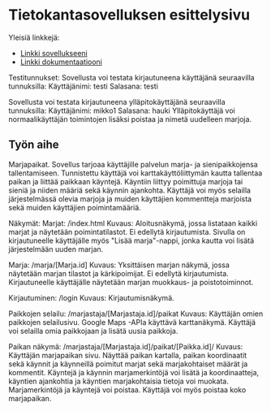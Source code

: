 # Tietokantasovelluksen esittelysivu

Yleisiä linkkejä:

* [Linkki sovellukseeni](http://mkotola.users.cs.helsinki.fi/marjapaikat/)
* [Linkki dokumentaatiooni](https://github.com/mikkokotola/Marjapaikat/blob/master/doc/dokumentaatio.pdf)

Testitunnukset:
Sovellusta voi testata kirjautuneena käyttäjänä seuraavilla tunnuksilla:
Käyttäjänimi: testi
Salasana: testi

Sovellusta voi testata kirjautuneena ylläpitokäyttäjänä seuraavilla tunnuksilla:
Käyttäjänimi: mikko1
Salasana: hauki
Ylläpitokäyttäjä voi normaalikäyttäjän toimintojen lisäksi poistaa ja nimetä uudelleen marjoja.

## Työn aihe

Marjapaikat. Sovellus tarjoaa käyttäjille palvelun marja- ja sienipaikkojensa
tallentamiseen. Tunnistettu käyttäjä voi karttakäyttöliittymän kautta
tallentaa paikan ja liittää paikkaan käyntejä. Käyntiin liittyy poimittuja
marjoja tai sieniä ja niiden määriä sekä käynnin ajankohta. Käyttäjä voi myös
selailla järjestelmässä olevia marjoja ja muiden käyttäjien kommentteja
marjoista sekä muiden käyttäjien poimintamääriä.

Näkymät:
Marjat:
/index.html
Kuvaus: Aloitusnäkymä, jossa listataan kaikki marjat ja näytetään poimintatilastot. Ei edellytä kirjautumista. Sivulla on kirjautuneelle käyttäjälle myös "Lisää marja"-nappi, jonka kautta voi lisätä järjestelmään uuden marjan.

Marja:
/marja/[Marja.id]
Kuvaus: Yksittäisen marjan näkymä, jossa näytetään marjan tilastot ja kärkipoimijat. Ei edellytä kirjautumista. Kirjautuneelle käyttäjälle näytetään marjan muokkaus- ja poistotoiminnot.

Kirjautuminen:
/login
Kuvaus: Kirjautumisnäkymä.

Paikkojen selailu:
/marjastaja/[Marjastaja.id]/paikat
Kuvaus: Käyttäjän omien paikkojen selailusivu. Google Maps -APIa käyttävä karttanäkymä. Käyttäjä voi selailla omia paikkojaan ja lisätä uusia paikkoja.

Paikan näkymä:
/marjastaja/[Marjastaja.id]/paikat/[Paikka.id]/
Kuvaus: Käyttäjän marjapaikan sivu. Näyttää paikan kartalla, paikan koordinaatit sekä käynnit ja käynneillä poimitut marjat sekä marjakohtaiset määrät ja kommentit. Käyntejä ja käynnin marjamerkintöjä voi lisätä ja koordinaatteja, käyntien ajankohtia ja käyntien marjakohtaisia tietoja voi muokata. Marjamerkintöjä ja käyntejä voi poistaa. Käyttäjä voi myös poistaa koko marjapaikan. 
